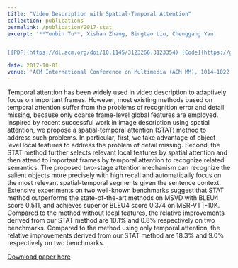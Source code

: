 ```yaml
---
title: "Video Description with Spatial-Temporal Attention"
collection: publications
permalink: /publication/2017-stat
excerpt: '**Yunbin Tu**, Xishan Zhang, Bingtao Liu, Chenggang Yan.


[[PDF](https://dl.acm.org/doi/10.1145/3123266.3123354) [Code](https://github.com/tuyunbin/Video-Description-with-Spatial-Temporal-Attention) [Poster](/assets/mm17_poster.pdf)]'

date: 2017-10-01
venue: 'ACM International Conference on Multimedia (ACM MM), 1014–1022'
---
```


Temporal attention has been widely used in video description to adaptively focus on important frames. However, most existing methods based on temporal attention suffer from the problems of recognition error and detail missing, because only coarse frame-level global features are employed. Inspired by recent successful work in image description using spatial attention, we propose a spatial-temporal attention (STAT) method to address such problems. In particular, first, we take advantage of object-level local features to address the problem of detail missing. Second, the STAT method further selects relevant local features by spatial attention and then attend to important frames by temporal attention to recognize related semantics. The proposed two-stage attention mechanism can recognize the salient objects more precisely with high recall and automatically focus on the most relevant spatial-temporal segments given the sentence context. Extensive experiments on two well-known benchmarks suggest that STAT method outperforms the state-of-the-art methods on MSVD with BLEU4 score 0.511, and achieves superior BLEU4 score 0.374 on MSR-VTT-10K. Compared to the method without local features, the relative improvements derived from our STAT method are 10.1% and 0.8% respectively on two benchmarks. Compared to the method using only temporal attention, the relative improvements derived from our STAT method are 18.3% and 9.0% respectively on two benchmarks.



[Download paper here](https://dl.acm.org/doi/10.1145/3123266.3123354)

